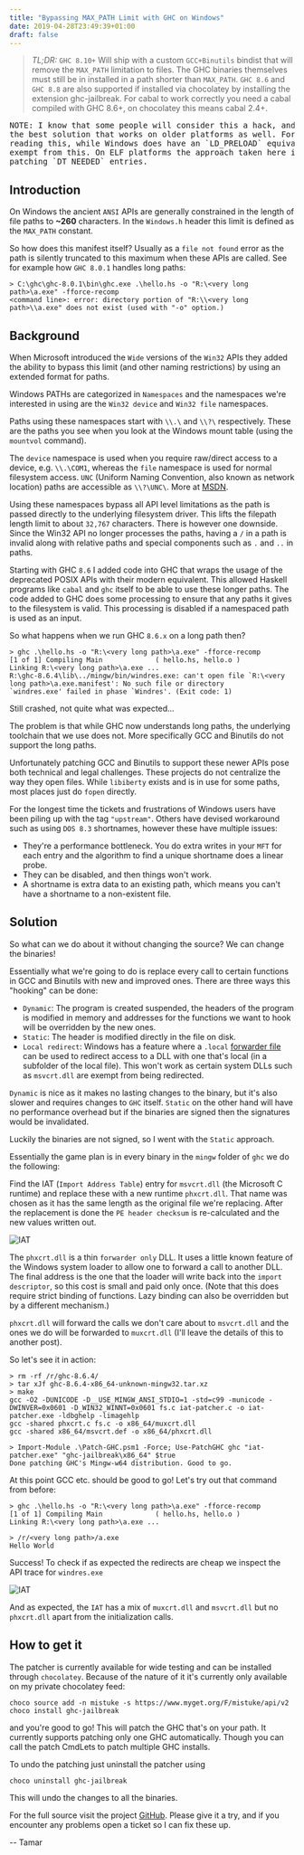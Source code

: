 ```yaml
---
title: "Bypassing MAX_PATH Limit with GHC on Windows"
date: 2019-04-28T23:49:39+01:00
draft: false
---
```


> *TL;DR:* `GHC 8.10+` Will ship with a custom `GCC+Binutils` bindist that will remove the
> `MAX_PATH` limitation to files.  The GHC binaries themselves must still be in
> installed in a path shorter than `MAX_PATH`.  `GHC 8.6` and `GHC 8.8` are also
> supported if installed via chocolatey by installing the extension ghc-jailbreak.
> For cabal to work correctly you need a cabal compiled with GHC 8.6+, on
> chocolatey this means cabal 2.4+.

<pre class="light">
NOTE: I know that some people will consider this a hack, and while it is a hack it is
the best solution that works on older platforms as well. For the Linux users
reading this, while Windows does have an `LD_PRELOAD` equivalent system DLLs are
exempt from this. On ELF platforms the approach taken here is equivalent to
patching `DT_NEEDED` entries.
</pre>

## Introduction

On Windows the ancient `ANSI` APIs are generally constrained in the length of
file paths to **~260** characters.  In the `Windows.h` header this limit is defined
as the `MAX_PATH` constant.

So how does this manifest itself? Usually as a `file not found` error as the
path is silently truncated to this maximum when these APIs are called.  See for
example how `GHC 8.0.1` handles long paths:

```
> C:\ghc\ghc-8.0.1\bin\ghc.exe .\hello.hs -o "R:\<very long path>\a.exe" -fforce-recomp
<command line>: error: directory portion of "R:\\<very long path>\\a.exe" does not exist (used with "-o" option.)
```

## Background

When Microsoft introduced the `Wide` versions of the `Win32` APIs they added the
ability to bypass this limit (and other naming restrictions) by using an extended
format for paths.

Windows PATHs are categorized in `Namespaces` and the namespaces we're interested
in using are the `Win32 device` and `Win32 file` namespaces.

Paths using these namespaces start with `\\.\` and `\\?\` respectively.  These
are the paths you see when you look at the Windows mount table (using the `mountvol` command).

The `device` namespace is used when you require raw/direct access to a device, e.g. `\\.\COM1`,
whereas the `file` namespace is used for normal filesystem access.  `UNC` (Uniform Naming Convention,
also known as network location) paths are accessible as `\\?\UNC\`. More at [MSDN](https://docs.microsoft.com/en-us/windows/desktop/FileIO/naming-a-file#fully-qualified-vs-relative-paths).

Using these namespaces bypass all API level limitations as the path is passed directly to the
underlying filesystem driver.  This lifts the filepath length limit to about `32,767` characters.
There is however one downside.  Since the Win32 API no longer processes the paths, having a `/` in a path is invalid along with relative paths and special components such as `.` and `..` in paths.

Starting with GHC `8.6` I added code into GHC that wraps the usage of the deprecated POSIX
APIs with their modern equivalent.  This allowed Haskell programs like `cabal` and `ghc` itself
to be able to use these longer paths. The code added to GHC does some processing to ensure that any paths it gives to the filesystem is valid.  This processing is disabled if a
namespaced path is used as an input.

So what happens when we run GHC `8.6.x` on a long path then?

```
> ghc .\hello.hs -o "R:\<very long path>\a.exe" -fforce-recomp
[1 of 1] Compiling Main             ( hello.hs, hello.o )
Linking R:\<very long path>\a.exe ...
R:\ghc-8.6.4\lib\../mingw/bin/windres.exe: can't open file `R:\<very long path>\a.exe.manifest': No such file or directory
`windres.exe' failed in phase `Windres'. (Exit code: 1)
```

Still crashed, not quite what was expected...

The problem is that while GHC now understands long paths, the underlying toolchain that we use
does not.  More specifically GCC and Binutils do not support the long paths.

Unfortunately patching GCC and Binutils to support these newer APIs pose both technical and
legal challenges.  These projects do not centralize the way they open files.  While `libiberty`
exists and is in use for some paths, most places just do `fopen` directly.

For the longest time the tickets and frustrations of Windows users have been piling up with the
tag `"upstream"`.  Others have devised workaround such as using `DOS 8.3` shortnames, however these
have multiple issues:

<ul class="list">
<li> They're a performance bottleneck. You do extra writes in your <code>MFT</code> for each entry and the algorithm to find a unique shortname does a linear probe.</li>
<li> They can be disabled, and then things won't work.</li>
<li> A shortname is extra data to an existing path, which means you can't have a shortname to a non-existent file.</li>
</ul>

## Solution

So what can we do about it without changing the source? We can change the binaries!

Essentially what we're going to do is replace every call to certain functions in GCC and Binutils with
new and improved ones.  There are three ways this "hooking" can be done:

<ul class="list">
<li> <code>Dynamic</code>: The program is created suspended, the headers of the program is modified in memory and addresses for the functions we want to hook will be overridden by the new ones.</li>
<li> <code>Static</code>: The header is modified directly in the file on disk.</li>
<li> <code>Local redirect</code>: Windows has a feature where a <code>.local</code> <a href="https://docs.microsoft.com/en-us/windows/desktop/dlls/dynamic-link-library-redirection">forwarder file</a> can be used to redirect access to a DLL with one that's local (in a subfolder of the local file).  This won't work as certain system DLLs such as <code>msvcrt.dll</code> are exempt from being redirected.</li>
</ul>

`Dynamic` is nice as it makes no lasting changes to the binary, but it's also slower and requires changes to `GHC` itself. `Static` on the other hand will have no performance overhead but if the binaries are signed then the signatures would be invalidated.

Luckily the binaries are not signed, so I went with the `Static` approach.

Essentially the game plan is in every binary in the `mingw` folder of `ghc`
we do the following:

Find the IAT (`Import Address Table`) entry for `msvcrt.dll` (the Microsoft C runtime) and replace these with a new runtime `phxcrt.dll`.  That name was chosen as it has the same length as the original file we're replacing.  After the replacement is done the `PE header checksum` is re-calculated and the new values written out.

![IAT](/images/import_descriptor.png "Import Address Table")

The `phxcrt.dll` is a thin `forwarder only` DLL. It uses a little known feature of the Windows system loader to allow one to forward a call to another DLL. The final address is the one that the loader will write back into the `import descriptor`, so this cost is small and paid only once.  (Note that this does require strict binding of functions. Lazy binding can also be overridden but by a different mechanism.)

`phxcrt.dll` will forward the calls we don't care about to `msvcrt.dll` and the ones we do will be forwarded to `muxcrt.dll` (I'll leave the details of this to another post).

So let's see it in action:

```
> rm -rf /r/ghc-8.6.4/
> tar xJf ghc-8.6.4-x86_64-unknown-mingw32.tar.xz
> make
gcc -O2 -DUNICODE -D__USE_MINGW_ANSI_STDIO=1 -std=c99 -municode -DWINVER=0x0601 -D_WIN32_WINNT=0x0601 fs.c iat-patcher.c -o iat-patcher.exe -ldbghelp -limagehlp
gcc -shared phxcrt.c fs.c -o x86_64/muxcrt.dll
gcc -shared x86_64/msvcrt.def -o x86_64/phxcrt.dll

> Import-Module .\Patch-GHC.psm1 -Force; Use-PatchGHC ghc "iat-patcher.exe" "ghc-jailbreak\x86_64" $true
Done patching GHC's Mingw-w64 distribution. Good to go.
```

At this point GCC etc. should be good to go! Let's try out that command from before:


```
> ghc .\hello.hs -o "R:\<very long path>\a.exe" -fforce-recomp
[1 of 1] Compiling Main             ( hello.hs, hello.o )
Linking R:\<very long path>\a.exe ...

> /r/<very long path>/a.exe
Hello World
```

Success! To check if as expected the redirects are cheap we inspect the API trace for `windres.exe`

![IAT](/images/forward.png "Import Address Table")

And as expected, the `IAT` has a mix of `muxcrt.dll` and `msvcrt.dll` but no `phxcrt.dll` apart from the initialization calls.

## How to get it

The patcher is currently available for wide testing and can be installed through `chocolatey`.
Because of the nature of it it's currently only available on my private chocolatey feed:

```
choco source add -n mistuke -s https://www.myget.org/F/mistuke/api/v2
choco install ghc-jailbreak
```

and you're good to go! This will patch the GHC that's on your path.  It
currently supports patching only one GHC automatically.  Though you can call
the patch CmdLets to patch multiple GHC installs.

To undo the patching just uninstall the patcher using

```
choco uninstall ghc-jailbreak
```

This will undo the changes to all the binaries.

For the full source visit the project [GitHub](https://github.com/Mistuke/Ghc-jailbreak).
Please give it a try, and if you encounter any problems open a ticket so I can
fix these up.

-- Tamar